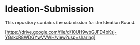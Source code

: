 # Ideation-Submission

This repository contains the submission for the Ideation Round.



[https://drive.google.com/file/d/10UH9wbGJFD4bKsj-YGskcR8WDGYwVVWH/view?usp=sharing]
